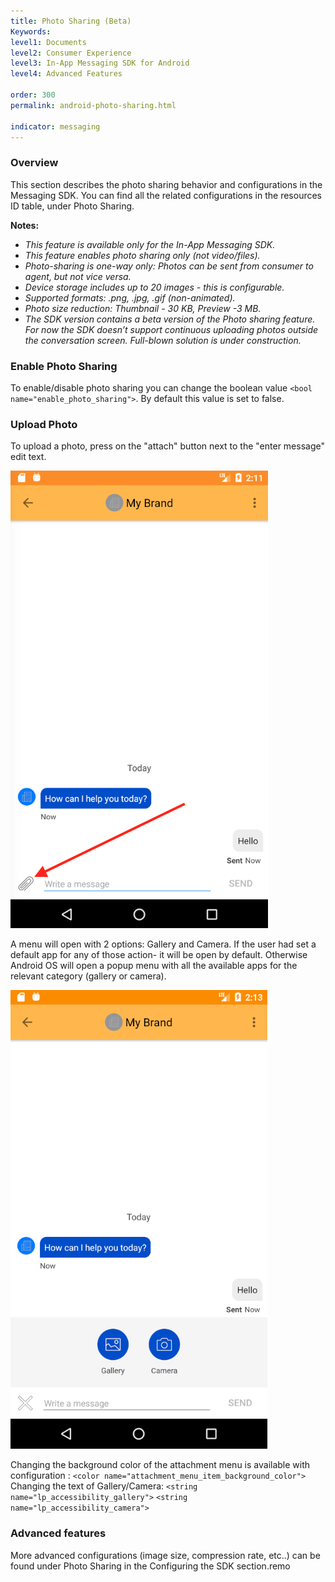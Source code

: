```yaml
---
title: Photo Sharing (Beta)
Keywords:
level1: Documents
level2: Consumer Experience
level3: In-App Messaging SDK for Android
level4: Advanced Features

order: 300
permalink: android-photo-sharing.html

indicator: messaging
---
```


### Overview

This section describes the photo sharing behavior and configurations in the Messaging SDK.
You can find all the related configurations in the resources ID table, under Photo Sharing.

**Notes:**

- *This feature is available only for the In-App Messaging SDK.*
- *This feature enables photo sharing only (not video/files).*
- *Photo-sharing is one-way only: Photos can be sent from consumer to agent, but not vice versa.*
- *Device storage includes up to 20 images - this is configurable.*
- *Supported formats: .png, .jpg, .gif (non-animated).*
- *Photo size reduction: Thumbnail - 30 KB, Preview -3 MB.*
- *The SDK version contains a beta version of the Photo sharing feature. For now the SDK doesn’t support continuous uploading photos outside the conversation screen. Full-blown solution is under construction.*

### Enable Photo Sharing

To enable/disable photo sharing you can change the boolean value ```<bool name="enable_photo_sharing">```. By default this value is set to false.

###  Upload Photo

To upload a photo, press on the "attach" button next to the "enter message" edit text.

![Photosharing1](img/photosharing1.png)

A menu will open with 2 options: Gallery and Camera. If the user had set a default app for any of those action- it will be open by default. Otherwise Android OS will open a popup menu with all the available apps for the relevant category (gallery or camera).

![Photosharing2](img/photosharing2.png)

Changing the background color of the attachment menu is available with configuration :
```<color name="attachment_menu_item_background_color">```
Changing the text of Gallery/Camera:
```<string name="lp_accessibility_gallery">```
```<string name="lp_accessibility_camera">```

### Advanced features

More advanced configurations (image size, compression rate, etc..) can be found under Photo Sharing in the Configuring the SDK section.remo
